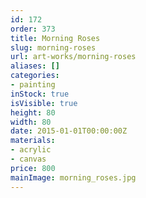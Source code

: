 ```yaml
---
id: 172
order: 373
title: Morning Roses
slug: morning-roses
url: art-works/morning-roses
aliases: []
categories:
- painting
inStock: true
isVisible: true
height: 80
width: 80
date: 2015-01-01T00:00:00Z
materials:
- acrylic
- canvas
price: 800
mainImage: morning_roses.jpg
---
```

